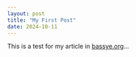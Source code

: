 ```yaml
---
layout: post
title: "My First Post"
date: 2024-10-11
---
```


This is a test for my article in [bassye.org](https://bassye.org)...
